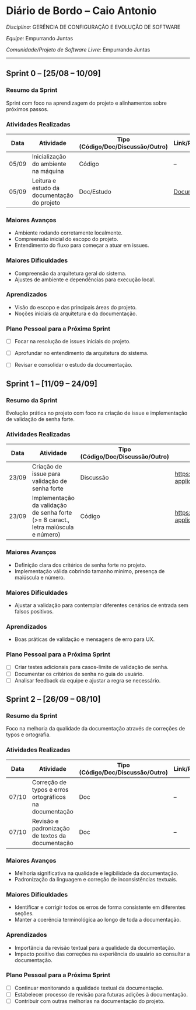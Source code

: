 # Diário de Bordo – Caio Antonio

*Disciplina:* GERÊNCIA DE CONFIGURAÇÃO E EVOLUÇÃO DE SOFTWARE

*Equipe:* Empurrando Juntas

*Comunidade/Projeto de Software Livre:* Empurrando Juntas

---

## Sprint 0 – [25/08 – 10/09]

### Resumo da Sprint

Sprint com foco na aprendizagem do projeto e alinhamentos sobre próximos passos.

### Atividades Realizadas

| Data  | Atividade                                 | Tipo (Código/Doc/Discussão/Outro) | Link/Referência                                                                              | Status    |
|-------|-------------------------------------------|-----------------------------------|----------------------------------------------------------------------------------------------|-----------|
| 05/09 | Inicialização do ambiente na máquina      | Código                            | –                                                                                            | Concluído |
| 05/09 | Leitura e estudo da documentação do projeto | Doc/Estudo                        | [Documentação](https://gitlab.com/gces-ej/ej-application/-/tree/develop/docs?ref_type=heads) | Concluído |

### Maiores Avanços

- Ambiente rodando corretamente localmente.
- Compreensão inicial do escopo do projeto.
- Entendimento do fluxo para começar a atuar em issues.

### Maiores Dificuldades

- Compreensão da arquitetura geral do sistema.
- Ajustes de ambiente e dependências para execução local.

### Aprendizados

- Visão do escopo e das principais áreas do projeto.
- Noções iniciais da arquitetura e da documentação.

### Plano Pessoal para a Próxima Sprint

- [ ] Focar na resolução de issues iniciais do projeto.
- [ ] Aprofundar no entendimento da arquitetura do sistema.
- [ ] Revisar e consolidar o estudo da documentação.



## Sprint 1 – [11/09 – 24/09]

### Resumo da Sprint

Evolução prática no projeto com foco na criação de issue e implementação de validação de senha forte.

### Atividades Realizadas

| Data  | Atividade                                                                 | Tipo (Código/Doc/Discussão/Outro) | Link/Referência | Status    |
|-------|---------------------------------------------------------------------------|-----------------------------------|-----------------|-----------|
| 23/09 | Criação de issue para validação de senha forte                            | Discussão                         | https://gitlab.com/gces-ej/ej-application/-/issues/47               | Concluído |
| 23/09 | Implementação da validação de senha forte (>= 8 caract., letra maiúscula e número) | Código                            | https://gitlab.com/gces-ej/ej-application/-/merge_requests/27               | Concluído |

### Maiores Avanços

- Definição clara dos critérios de senha forte no projeto.
- Implementação válida cobrindo tamanho mínimo, presença de maiúscula e número.

### Maiores Dificuldades

- Ajustar a validação para contemplar diferentes cenários de entrada sem falsos positivos.

### Aprendizados

- Boas práticas de validação e mensagens de erro para UX.

### Plano Pessoal para a Próxima Sprint

- [ ] Criar testes adicionais para casos-limite de validação de senha.
- [ ] Documentar os critérios de senha no guia do usuário.
- [ ] Analisar feedback da equipe e ajustar a regra se necessário.

## Sprint 2 – [26/09 – 08/10]

### Resumo da Sprint

Foco na melhoria da qualidade da documentação através de correções de typos e ortografia.

### Atividades Realizadas

| Data  | Atividade                                 | Tipo (Código/Doc/Discussão/Outro) | Link/Referência | Status    |
|-------|-------------------------------------------|-----------------------------------|-----------------|-----------|
| 07/10 | Correção de typos e erros ortográficos na documentação | Doc                               | –               | Concluído |
| 07/10 | Revisão e padronização de textos da documentação | Doc                               | –               | Concluído |

### Maiores Avanços

- Melhoria significativa na qualidade e legibilidade da documentação.
- Padronização da linguagem e correção de inconsistências textuais.

### Maiores Dificuldades

- Identificar e corrigir todos os erros de forma consistente em diferentes seções.
- Manter a coerência terminológica ao longo de toda a documentação.

### Aprendizados

- Importância da revisão textual para a qualidade da documentação.
- Impacto positivo das correções na experiência do usuário ao consultar a documentação.

### Plano Pessoal para a Próxima Sprint

- [ ] Continuar monitorando a qualidade textual da documentação.
- [ ] Estabelecer processo de revisão para futuras adições à documentação.
- [ ] Contribuir com outras melhorias na documentação do projeto.
